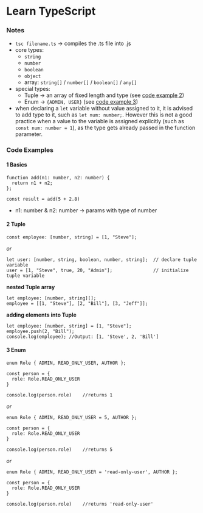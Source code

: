 # Learn TypeScript
### Notes
- ``tsc filename.ts`` -> compiles the .ts file into .js
- core types:
  - ``string``
  - ``number``
  - ``boolean``
  - ``object``
  - array: ``string[]`` / ``number[]`` / ``boolean[]`` / ``any[]``
- special types:
  - Tuple -> an array of fixed length and type (see [code example 2](2-tuple))
  - Enum -> ``{ADMIN, USER}`` (see [code example 3](3-enum))
- when declaring a ``let`` variable without value assigned to it, it is advised to add type to it, such as ``let num: number;``. However this is not a good practice when a value to the variable is assigned explicitly (such as ``const num: number = 1``), as the type gets already passed in the function parameter.

### Code Examples
#### 1 Basics
```
function add(n1: number, n2: number) {
  return n1 + n2;
};

const result = add(5 + 2.8)
```
- n1: number & n2: number -> params with type of number

#### 2 Tuple
```
const employee: [number, string] = [1, "Steve"];
```
*or*
```
let user: [number, string, boolean, number, string];  // declare tuple variable
user = [1, "Steve", true, 20, "Admin"];               // initialize tuple variable
```
**nested Tuple array**
```
let employee: [number, string][];
employee = [[1, "Steve"], [2, "Bill"], [3, "Jeff"]];
```
**adding elements into Tuple**
```
let employee: [number, string] = [1, "Steve"];
employee.push(2, "Bill");
console.log(employee); //Output: [1, 'Steve', 2, 'Bill']
```

#### 3 Enum
```
enum Role { ADMIN, READ_ONLY_USER, AUTHOR };

const person = {
  role: Role.READ_ONLY_USER
}

console.log(person.role)    //returns 1
```
*or*
```
enum Role { ADMIN, READ_ONLY_USER = 5, AUTHOR };

const person = {
  role: Role.READ_ONLY_USER
}

console.log(person.role)    //returns 5
```
*or*
```
enum Role { ADMIN, READ_ONLY_USER = 'read-only-user', AUTHOR };

const person = {
  role: Role.READ_ONLY_USER
}

console.log(person.role)    //returns 'read-only-user'
```
